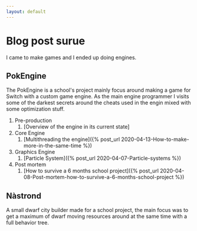 ```yaml
---
layout: default
---
```



# Blog post surue

I came to make games and I ended up doing engines.

## PokEngine

The PokEngine is a school's project mainly focus around making a game for Switch with a custom game engine. As the main engine programmer I visits some of the darkest secrets around the cheats used in the engin mixed with some optimization stuff. 
1. Pre-production
    1. [Overview of the engine in its current state]
2. Core Engine
    1. [Multithreading the engine]({% post_url 2020-04-13-How-to-make-more-in-the-same-time %})
2. Graphics Engine
    1. [Particle System]({% post_url 2020-04-07-Particle-systems %}) 
4. Post mortem
    1. [How to survive a 6 months school project]({% post_url 2020-04-08-Post-mortem-how-to-survive-a-6-months-school-project %}) 

## Nàstrond

A small dwarf city builder made for a school project, the main focus was to get a maximum of dwarf moving resources around at the same time with a full behavior tree.

